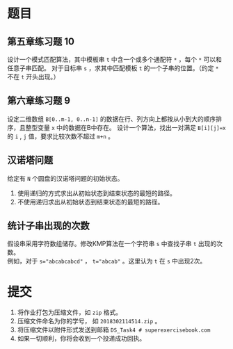 # 题目

## 第五章练习题 10
设计一个模式匹配算法，其中模板串 ```t``` 中含一个或多个通配符 ```*``` ，每个 ```*``` 可以和任意子串匹配。
对于目标串 ```s``` ，求其中匹配模板 ```t``` 的一个子串的位置。（约定 ```*``` 不在 ```t``` 开头出现。）

## 第六章练习题 9
设定二维数组 ```B[0..m-1, 0..n-1]``` 的数据在行、列方向上都按从小到大的顺序排序，且整型变量 ```x``` 中的数据在B中存在。
设计一个算法，找出一对满足 ```B[i][j]=x``` 的 ```i``` , ```j``` 值，要求比较次数不超过 ```m+n``` 。

## 汉诺塔问题
给定有 ```N``` 个圆盘的汉诺塔问题的初始状态。
1. 使用递归的方式求出从初始状态到结束状态的最短的路径。
2. 不使用递归求出从初始状态到结束状态的最短的路径。

## 统计子串出现的次数
假设串采用字符数组储存。修改KMP算法在一个字符串 ```s``` 中查找子串 ```t``` 出现的次数。  
例如，对于 ```s="abcabcabcd"``` ， ```t="abcab"``` 。这里认为 ```t``` 在 ```s``` 中出现2次。

# 提交
1. 将作业打包为压缩文件，如 ```zip``` 格式。
2. 压缩文件命名为你的学号， 如 ```2018302114514.zip``` 。 
3. 将压缩文件以附件形式发送到邮箱 ```DS_Task4 # superexercisebook.com```
4. 如果一切顺利，你将会收到一个投递成功回执。